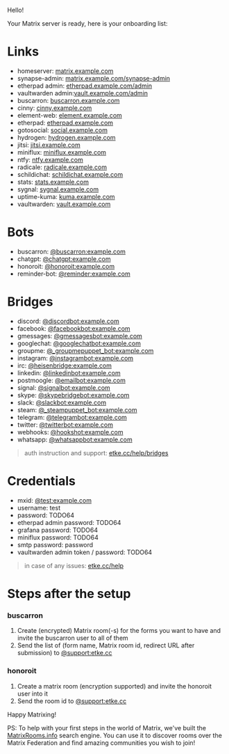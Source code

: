 Hello!

Your Matrix server is ready, here is your onboarding list:

# Links

* homeserver: [matrix.example.com](https://matrix.example.com)
* synapse-admin: [matrix.example.com/synapse-admin](https://matrix.example.com/synapse-admin)
* etherpad admin: [etherpad.example.com/admin](https://etherpad.example.com/admin)
* vaultwarden admin:[vault.example.com/admin](https://vault.example.com/admin)
* buscarron: [buscarron.example.com](https://buscarron.example.com)
* cinny: [cinny.example.com](https://cinny.example.com)
* element-web: [element.example.com](https://element.example.com)
* etherpad: [etherpad.example.com](https://etherpad.example.com)
* gotosocial: [social.example.com](https://social.example.com)
* hydrogen: [hydrogen.example.com](https://hydrogen.example.com)
* jitsi: [jitsi.example.com](https://jitsi.example.com)
* miniflux: [miniflux.example.com](https://miniflux.example.com)
* ntfy: [ntfy.example.com](https://ntfy.example.com)
* radicale: [radicale.example.com](https://radicale.example.com)
* schildichat: [schildichat.example.com](https://schildichat.example.com)
* stats: [stats.example.com](https://stats.example.com)
* sygnal: [sygnal.example.com](https://sygnal.example.com)
* uptime-kuma: [kuma.example.com](https://kuma.example.com)
* vaultwarden: [vault.example.com](https://vault.example.com)


# Bots

* buscarron: [@buscarron:example.com](https://matrix.to/#/@buscarron:example.com)
* chatgpt: [@chatgpt:example.com](https://matrix.to/#/@chatgpt:example.com)
* honoroit: [@honoroit:example.com](https://matrix.to/#/@honoroit:example.com)
* reminder-bot: [@reminder:example.com](https://matrix.to/#/@reminder:example.com)


# Bridges

* discord: [@discordbot:example.com](https://matrix.to/#/@discordbot:example.com)
* facebook: [@facebookbot:example.com](https://matrix.to/#/@facebookbot:example.com)
* gmessages: [@gmessagesbot:example.com](https://matrix.to/#/@gmessagesbot:example.com)
* googlechat: [@googlechatbot:example.com](https://matrix.to/#/@googlechatbot:example.com)
* groupme: [@_groupmepuppet_bot:example.com](https://matrix.to/#/@_groupmepuppet_bot:example.com)
* instagram: [@instagrambot:example.com](https://matrix.to/#/@instagrambot:example.com)
* irc: [@heisenbridge:example.com](https://matrix.to/#/@heisenbridge:example.com)
* linkedin: [@linkedinbot:example.com](https://matrix.to/#/@linkedinbot:example.com)
* postmoogle: [@emailbot:example.com](https://matrix.to/#/@emailbot:example.com)
* signal: [@signalbot:example.com](https://matrix.to/#/@signalbot:example.com)
* skype: [@skypebridgebot:example.com](https://matrix.to/#/@skypebridgebot:example.com)
* slack: [@slackbot:example.com](https://matrix.to/#/@slackbot:example.com)
* steam: [@_steampuppet_bot:example.com](https://matrix.to/#/@_steampuppet_bot:example.com)
* telegram: [@telegrambot:example.com](https://matrix.to/#/@telegrambot:example.com)
* twitter: [@twitterbot:example.com](https://matrix.to/#/@twitterbot:example.com)
* webhooks: [@hookshot:example.com](https://matrix.to/#/@hookshot:example.com)
* whatsapp: [@whatsappbot:example.com](https://matrix.to/#/@whatsappbot:example.com)


> auth instruction and support: [etke.cc/help/bridges](https://etke.cc/help/bridges)

# Credentials

* mxid: [@test:example.com](https://matrix.to/#/@test:example.com)
* username: test
* password: TODO64
* etherpad admin password: TODO64
* grafana password: TODO64
* miniflux password: TODO64
* smtp password: password
* vaultwarden admin token / password: TODO64


> in case of any issues: [etke.cc/help](https://etke.cc/help)

# Steps after the setup

### buscarron

1. Create (encrypted) Matrix room(-s) for the forms you want to have and invite the buscarron user to all of them
2. Send the list of (form name, Matrix room id, redirect URL after submission) to [@support:etke.cc](https://matrix.to/#/@support:etke.cc)

### honoroit

1. Create a matrix room (encryption supported) and invite the honoroit user into it
2. Send the room id to [@support:etke.cc](https://matrix.to/#/@support:etke.cc)

Happy Matrixing!

PS: To help with your first steps in the world of Matrix, we've built the [MatrixRooms.info](https://MatrixRooms.info) search engine. You can use it to discover rooms over the Matrix Federation and find amazing communities you wish to join!


